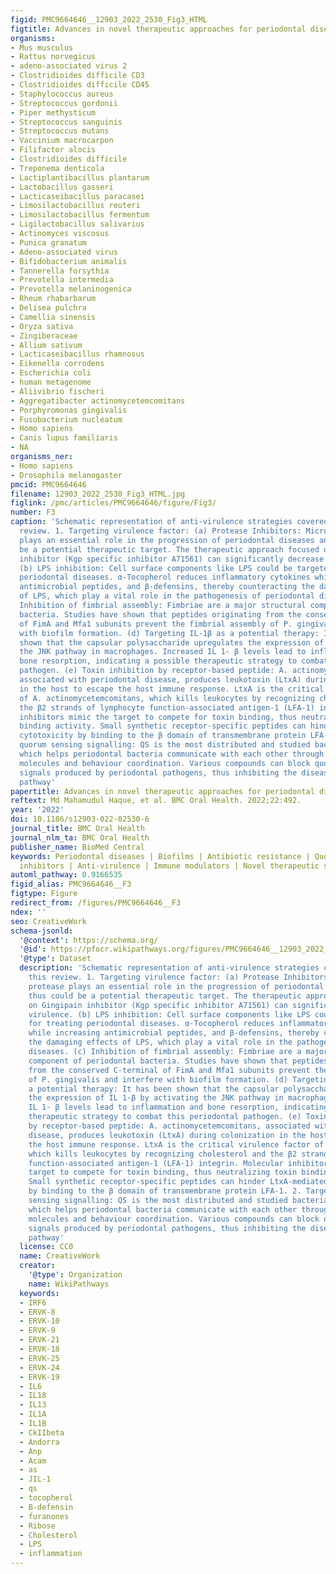 ```yaml
---
figid: PMC9664646__12903_2022_2530_Fig3_HTML
figtitle: Advances in novel therapeutic approaches for periodontal diseases
organisms:
- Mus musculus
- Rattus norvegicus
- adeno-associated virus 2
- Clostridioides difficile CD3
- Clostridioides difficile CD45
- Staphylococcus aureus
- Streptococcus gordonii
- Piper methysticum
- Streptococcus sanguinis
- Streptococcus mutans
- Vaccinium macrocarpon
- Filifactor alocis
- Clostridioides difficile
- Treponema denticola
- Lactiplantibacillus plantarum
- Lactobacillus gasseri
- Lacticaseibacillus paracasei
- Limosilactobacillus reuteri
- Limosilactobacillus fermentum
- Ligilactobacillus salivarius
- Actinomyces viscosus
- Punica granatum
- Adeno-associated virus
- Bifidobacterium animalis
- Tannerella forsythia
- Prevotella intermedia
- Prevotella melaninogenica
- Rheum rhabarbarum
- Delisea pulchra
- Camellia sinensis
- Oryza sativa
- Zingiberaceae
- Allium sativum
- Lacticaseibacillus rhamnosus
- Eikenella corrodens
- Escherichia coli
- human metagenome
- Aliivibrio fischeri
- Aggregatibacter actinomycetemcomitans
- Porphyromonas gingivalis
- Fusobacterium nucleatum
- Homo sapiens
- Canis lupus familiaris
- NA
organisms_ner:
- Homo sapiens
- Drosophila melanogaster
pmcid: PMC9664646
filename: 12903_2022_2530_Fig3_HTML.jpg
figlink: /pmc/articles/PMC9664646/figure/Fig3/
number: F3
caption: 'Schematic representation of anti-virulence strategies covered under this
  review. 1. Targeting virulence factor: (a) Protease Inhibitors: Microbial protease
  plays an essential role in the progression of periodontal diseases and thus could
  be a potential therapeutic target. The therapeutic approach focused on Gingipain
  inhibitor (Kgp specific inhibitor A71561) can significantly decrease virulence.
  (b) LPS inhibition: Cell surface components like LPS could be targeted for treating
  periodontal diseases. α-Tocopherol reduces inflammatory cytokines while increasing
  antimicrobial peptides, and β-defensins, thereby counteracting the damaging effects
  of LPS, which play a vital role in the pathogenesis of periodontal diseases. (c)
  Inhibition of fimbrial assembly: Fimbriae are a major structural component of periodontal
  bacteria. Studies have shown that peptides originating from the conserved C-terminal
  of FimA and Mfa1 subunits prevent the fimbrial assembly of P. gingivalis and interfere
  with biofilm formation. (d) Targeting IL-1β as a potential therapy: It has been
  shown that the capsular polysaccharide upregulates the expression of IL 1-β by activating
  the JNK pathway in macrophages. Increased IL 1- β levels lead to inflammation and
  bone resorption, indicating a possible therapeutic strategy to combat this periodontal
  pathogen. (e) Toxin inhibition by receptor-based peptide: A. actinomycetemcomitans,
  associated with periodontal disease, produces leukotoxin (LtxA) during colonization
  in the host to escape the host immune response. LtxA is the critical virulence factor
  of A. actinomycetemcomitans, which kills leukocytes by recognizing cholesterol and
  the β2 strands of lymphocyte function-associated antigen-1 (LFA-1) integrin. Molecular
  inhibitors mimic the target to compete for toxin binding, thus neutralizing toxin
  binding activity. Small synthetic receptor-specific peptides can hinder LtxA-mediated
  cytotoxicity by binding to the β domain of transmembrane protein LFA-1. 2. Targeting
  quorum sensing signalling: QS is the most distributed and studied bacterial communication,
  which helps periodontal bacteria communicate with each other through signalling
  molecules and behaviour coordination. Various compounds can block quorum-sensing
  signals produced by periodontal pathogens, thus inhibiting the disease progression
  pathway'
papertitle: Advances in novel therapeutic approaches for periodontal diseases.
reftext: Md Mahamudul Haque, et al. BMC Oral Health. 2022;22:492.
year: '2022'
doi: 10.1186/s12903-022-02530-6
journal_title: BMC Oral Health
journal_nlm_ta: BMC Oral Health
publisher_name: BioMed Central
keywords: Periodontal diseases | Biofilms | Antibiotic resistance | Quorum sensing
  inhibitors | Anti-virulence | Immune modulators | Novel therapeutic strategies
automl_pathway: 0.9166535
figid_alias: PMC9664646__F3
figtype: Figure
redirect_from: /figures/PMC9664646__F3
ndex: ''
seo: CreativeWork
schema-jsonld:
  '@context': https://schema.org/
  '@id': https://pfocr.wikipathways.org/figures/PMC9664646__12903_2022_2530_Fig3_HTML.html
  '@type': Dataset
  description: 'Schematic representation of anti-virulence strategies covered under
    this review. 1. Targeting virulence factor: (a) Protease Inhibitors: Microbial
    protease plays an essential role in the progression of periodontal diseases and
    thus could be a potential therapeutic target. The therapeutic approach focused
    on Gingipain inhibitor (Kgp specific inhibitor A71561) can significantly decrease
    virulence. (b) LPS inhibition: Cell surface components like LPS could be targeted
    for treating periodontal diseases. α-Tocopherol reduces inflammatory cytokines
    while increasing antimicrobial peptides, and β-defensins, thereby counteracting
    the damaging effects of LPS, which play a vital role in the pathogenesis of periodontal
    diseases. (c) Inhibition of fimbrial assembly: Fimbriae are a major structural
    component of periodontal bacteria. Studies have shown that peptides originating
    from the conserved C-terminal of FimA and Mfa1 subunits prevent the fimbrial assembly
    of P. gingivalis and interfere with biofilm formation. (d) Targeting IL-1β as
    a potential therapy: It has been shown that the capsular polysaccharide upregulates
    the expression of IL 1-β by activating the JNK pathway in macrophages. Increased
    IL 1- β levels lead to inflammation and bone resorption, indicating a possible
    therapeutic strategy to combat this periodontal pathogen. (e) Toxin inhibition
    by receptor-based peptide: A. actinomycetemcomitans, associated with periodontal
    disease, produces leukotoxin (LtxA) during colonization in the host to escape
    the host immune response. LtxA is the critical virulence factor of A. actinomycetemcomitans,
    which kills leukocytes by recognizing cholesterol and the β2 strands of lymphocyte
    function-associated antigen-1 (LFA-1) integrin. Molecular inhibitors mimic the
    target to compete for toxin binding, thus neutralizing toxin binding activity.
    Small synthetic receptor-specific peptides can hinder LtxA-mediated cytotoxicity
    by binding to the β domain of transmembrane protein LFA-1. 2. Targeting quorum
    sensing signalling: QS is the most distributed and studied bacterial communication,
    which helps periodontal bacteria communicate with each other through signalling
    molecules and behaviour coordination. Various compounds can block quorum-sensing
    signals produced by periodontal pathogens, thus inhibiting the disease progression
    pathway'
  license: CC0
  name: CreativeWork
  creator:
    '@type': Organization
    name: WikiPathways
  keywords:
  - IRF6
  - ERVK-8
  - ERVK-10
  - ERVK-9
  - ERVK-21
  - ERVK-18
  - ERVK-25
  - ERVK-24
  - ERVK-19
  - IL6
  - IL18
  - IL13
  - IL1A
  - IL1B
  - CkIIbeta
  - Andorra
  - Anp
  - Acam
  - as
  - JIL-1
  - qs
  - tocopherol
  - B-defensin
  - furanones
  - Ribose
  - Cholesterol
  - LPS
  - inflammation
---
```


